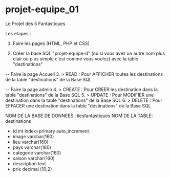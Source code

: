 # projet-equipe_01
Le Projet des 5 Fantastiques
 
 Les etapes :

 1. Faire les pages (HTML, PHP et CSS)

 2. Créer la base SQL "projet-equipe-d" (ou si vous avez un autre nom plus clair ou plus simple c'est comme vous voulez) avec la table "destinations"

-- Faire la page Accueil
 3. > READ : Pour AFFICHER toutes les destinations de la table "destinations" de la Base SQL

-- Faire la page admin
 4. > CREATE : Pour CREER les destination dans la table "destinations" de la Base SQL
 5. > UPDATE : Pour MODIFIER une destination dans la table "destinations" de la Base SQL
 6. > DELETE : Pour EFFACER une destination dans la table "destinations" de la Base SQL
 
NOM DE LA BASE DE DONNEES :      ilesfantastiques
   NOM DE LA TABLE:      destinations
 
- id                               int              index=primary            auto_increment
- image                                             varchar(160)
- lieu                                              varchar(160) 
- pays                                              varchar(160)
- categorie                                         varchar(160)
- saison                                            varchar(160)
- description                                       text
- prix                                              decimal (10,2)

